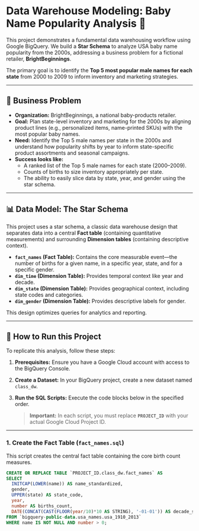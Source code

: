 # Data Warehouse Modeling: Baby Name Popularity Analysis 👶

This project demonstrates a fundamental data warehousing workflow using Google BigQuery. We build a **Star Schema** to analyze USA baby name popularity from the 2000s, addressing a business problem for a fictional retailer, **BrightBeginnings**.

The primary goal is to identify the **Top 5 most popular male names for each state** from 2000 to 2009 to inform inventory and marketing strategies.

---

## 🎯 Business Problem

* **Organization:** BrightBeginnings, a national baby-products retailer.
* **Goal:** Plan state-level inventory and marketing for the 2000s by aligning product lines (e.g., personalized items, name-printed SKUs) with the most popular baby names.
* **Need:** Identify the Top 5 male names per state in the 2000s and understand how popularity shifts by year to inform state-specific product assortments and seasonal campaigns.
* **Success looks like:**
    * A ranked list of the Top 5 male names for each state (2000–2009).
    * Counts of births to size inventory appropriately per state.
    * The ability to easily slice data by state, year, and gender using the star schema.

---

## 📊 Data Model: The Star Schema

This project uses a star schema, a classic data warehouse design that separates data into a central **Fact table** (containing quantitative measurements) and surrounding **Dimension tables** (containing descriptive context).

* **`fact_names` (Fact Table):** Contains the core measurable event—the number of births for a given name, in a specific year, state, and for a specific gender.
* **`dim_time` (Dimension Table):** Provides temporal context like year and decade.
* **`dim_state` (Dimension Table):** Provides geographical context, including state codes and categories.
* **`dim_gender` (Dimension Table):** Provides descriptive labels for gender.

This design optimizes queries for analytics and reporting.


---

## 🚀 How to Run this Project

To replicate this analysis, follow these steps:

1.  **Prerequisites:** Ensure you have a Google Cloud account with access to the BigQuery Console.

2.  **Create a Dataset:** In your BigQuery project, create a new dataset named `class_dw`.

3.  **Run the SQL Scripts:** Execute the code blocks below in the specified order.

    > **Important:** In each script, you must replace **`PROJECT_ID`** with your actual Google Cloud Project ID.

---

### 1. Create the Fact Table (`fact_names.sql`)

This script creates the central fact table containing the core birth count measures.

```sql
CREATE OR REPLACE TABLE `PROJECT_ID.class_dw.fact_names` AS
SELECT
  INITCAP(LOWER(name)) AS name_standardized,
  gender,
  UPPER(state) AS state_code,
  year,
  number AS births_count,
  DATE(CONCAT(CAST(FLOOR(year/10)*10 AS STRING), '-01-01')) AS decade_start
FROM `bigquery-public-data.usa_names.usa_1910_2013`
WHERE name IS NOT NULL AND number > 0;
